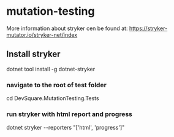 # mutation-testing
More information about stryker cen be found at:
https://stryker-mutator.io/stryker-net/index

## Install stryker 
dotnet tool install -g dotnet-stryker

### navigate to the root of test folder
cd DevSquare.MutationTesting.Tests

### run stryker with html report and progress
dotnet stryker --reporters "['html', 'progress']"
